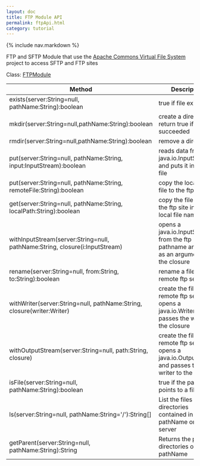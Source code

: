 ```yaml
---
layout: doc
title: FTP Module API
permalink: ftpApi.html
category: tutorial
---
```



{% include nav.markdown %}


FTP and SFTP Module that use the [Apache Commons Virtual File System](http://commons.apache.org/vfs) project to access SFTP and FTP sites 


Class: [FTPModule](https://github.com/gerritjvv/glue/blob/master/core/glue-modules/src/main/groovy/org/glue/modules/FTPModule.groovy)



 Method | Description | Example 
 ------ | ----------- | ------- 
exists(server:String=null, pathName:String):boolean | true if file exist | ctx.ftp.exist('myfile') 
mkdir(server:String=null,pathName:String):boolean | create a directory, return true if succeeded | ctx.ftp.mkdir('mydir')
rmdir(server:String=null,pathName:String):boolean | remove a directory | ctx.rmdir('mydir')
put(server:String=null, pathName:String, input:InputStream):boolean | reads data from the java.io.InputStream and puts it into a ftp file | ctx.ftp.put('remotefile.txt', new FileInputStream(localFile))
put(server:String=null, pathName:String, remoteFile:String):boolean | copy the localPath file to the ftp server | ctx.ftp.put('localfile.txt', 'removefilename')
get(server:String=null, pathName:String, localPath:String):boolean | copy the file from the ftp site into a local file name | ctx.get('removefile.txt', 'localfile.txt')
withInputStream(server:String=null, pathName:String, closure(i:InputStream) | opens a java.io.InputStream from the ftp pathname and pass as an argument to the closure | ctx.ftp.withInputStream('removeFile.txt', { i -> readEncoded(new Base64InputStream(i, true, -1, null))  } )
rename(server:String=null, from:String, to:String):boolean | rename a file on the remote ftp server 
withWriter(server:String=null, pathName:String, closure(writer:Writer) | create the file on the remote ftp server, opens a java.io.Writer and passes the writer to the closure | ctx.ftp.withWriter('mynewfile.txt', { w -> w << "Hi This text is written to the file mynewfile.txt on the ftp site' } )
withOutputStream(server:String=null, path:String, closure) | create the file on the remote ftp server, opens a java.io.OutputStream and passes the writer to the closure | ctx.ftp.withWriter('mynewfile.txt', { o -> o << new FileInputStream('myfile.txt') } )
isFile(server:String=null, pathName:String):boolean | true if the pathName points to a file 
ls(server:String=null, pathName:String='/'):String[] | List the files and directories contained in pathName on the ftp server | ftp.ls('server1', 'mydir')?.each { f -> println f } 
getParent(server:String=null, pathName:String):String | Returns the parent directories of the pathName
 
 